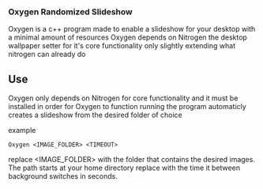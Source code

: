 ### Oxygen Randomized Slideshow

Oxygen is a c++ program made to enable a slideshow for your desktop with a minimal amount of resources
Oxygen depends on Nitrogen the desktop wallpaper setter for it's core functionality only slightly extending what nitrogen can already do

## Use

Oxygen only depends on Nitrogen for core functionality and it must be installed in order for Oxygen to function
running the program automaticly creates a slideshow from the desired folder of choice

example
``` 
Oxygen <IMAGE_FOLDER> <TIMEOUT>
```

replace <IMAGE_FOLDER> with the folder that contains the desired images. The path starts at your home directory
replace <TIMEOUT> with the time it between background switches in seconds.
